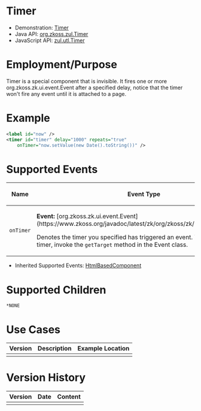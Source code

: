 

# Timer

- Demonstration: [Timer](http://www.zkoss.org/zkdemo/userguide/#u3)
- Java API: [org.zkoss.zul.Timer](https://www.zkoss.org/javadoc/latest/zk/org/zkoss/zul/Timer.html)
- JavaScript API: [zul.utl.Timer](https://www.zkoss.org/javadoc/latest/jsdoc/classes/zul.utl.Timer.html)


# Employment/Purpose

Timer is a special component that is invisible. It fires one or more
org.zkoss.zk.ui.event.Event after a specified delay, notice that the
timer won't fire any event until it is attached to a page.

# Example

```xml
<label id="now" />
<timer id="timer" delay="1000" repeats="true"
    onTimer="now.setValue(new Date().toString())" />
```

# Supported Events

<table>
<thead>
<tr class="header">
<th><center>
<p>Name</p>
</center></th>
<th><center>
<p>Event Type</p>
</center></th>
</tr>
</thead>
<tbody>
<tr class="odd">
<td><center>
<p><code>onTimer</code></p>
</center></td>
<td><p><strong>Event:</strong>
[org.zkoss.zk.ui.event.Event](https://www.zkoss.org/javadoc/latest/zk/org/zkoss/zk/ui/event/Event.html)</p>
<p>Denotes the timer you specified has triggered an event. To know which
timer, invoke the <code>getTarget</code> method in the Event
class.</p></td>
</tr>
</tbody>
</table>

- Inherited Supported Events: [ HtmlBasedComponent]({{site.baseurl}}/zk_component_ref/htmlbasedcomponent#Supported_Events)

# Supported Children

`*NONE`

# Use Cases

| Version | Description | Example Location |
|---------|-------------|------------------|
|         |             |                  |

# Version History



| Version | Date | Content |
|---------|------|---------|
|         |      |         |



